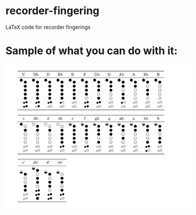 # recorder-fingering
LaTeX code for recorder fingerings

# Sample of what you can do with it:

![Fingering chart](RecorderInCchart.png)

